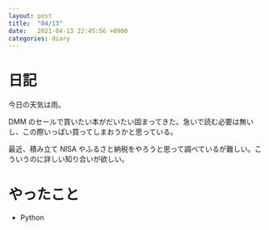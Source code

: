 ```yaml
---
layout: post
title:  "04/13"
date:   2021-04-13 22:45:56 +0900
categories: diary
---
```

# 日記

今日の天気は雨。

DMM のセールで買いたい本がだいたい固まってきた。急いで読む必要は無いし、この際いっぱい買ってしまおうかと思っている。

最近、積み立て NISA やふるさと納税をやろうと思って調べているが難しい。こういうのに詳しい知り合いが欲しい。

# やったこと

- Python